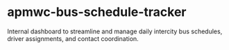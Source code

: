 # apmwc-bus-schedule-tracker
Internal dashboard to streamline and manage daily intercity bus schedules, driver assignments, and contact coordination.
